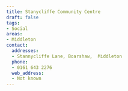 ```yaml
---
title: Stanycliffe Community Centre
draft: false
tags:
- Social
areas:
- Middleton
contact:
  addresses:
  - Stannycliffe Lane, Boarshaw,  Middleton
  phone:
  - 0161 643 2276
  web_address:
  - Not known
---
```


